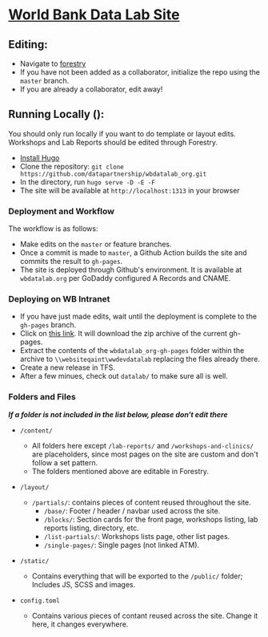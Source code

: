 # [World Bank Data Lab Site](http://wbdatalab.org)

## Editing:
* Navigate to [forestry](forestry.io)
* If you have not been added as a collaborator, initialize the repo using the `master` branch.
* If you are already a collaborator, edit away!

## Running Locally ():
You should only run locally if you want to do template or layout edits. Workshops and Lab Reports should be edited through Forestry.
* [Install Hugo](https://gohugo.io/getting-started/installing/)
* Clone the repository: `git clone https://github.com/datapartnership/wbdatalab_org.git`
* In the directory, run `hugo serve -D -E -F`
* The site will be available at `http://localhost:1313` in your browser

### Deployment and Workflow
The workflow is as follows:
* Make edits on the `master` or feature branches.
* Once a commit is made to `master`, a Github Action builds the site and commits the result to `gh-pages`.
* The site is deployed through Github's environment.  It is available at `wbdatalab.org` per GoDaddy configured A Records and CNAME.

### Deploying on WB Intranet
* If you have just made edits, wait until the deployment is complete to the `gh-pages` branch.
* Click on [this link](https://github.com/datapartnership/wbdatalab_org/archive/gh-pages.zip).  It will download the zip archive of the current gh-pages.
* Extract the contents of the `wbdatalab_org-gh-pages` folder within the archive to `\\websiteqaint\wwdevdatalab` replacing the files already there.
* Create a new release in TFS.
* After a few minues, check out `datalab/` to make sure all is well.


### Folders and Files
***If a folder is not included in the list below, please don't edit there***

* `/content/`
    * All folders here except `/lab-reports/` and `/workshops-and-clinics/` are placeholders, since most pages on the site are custom and don't follow a set pattern.
    * The folders mentioned above are editable in Forestry.
* `/layout/`
    * `/partials/`: contains pieces of content reused throughout the site.
        * `/base/`: Footer / header / navbar used across the site.
        * `/blocks/`:  Section cards for the front page, workshops listing, lab reports listing, directory, etc.
        * `/list-partials/`:  Workshops lists page, other list pages.
        * `/single-pages/`: Single pages (not linked ATM).

    
* `/static/`
    * Contains everything that will be exported to the `/public/` folder;  Includes JS, SCSS and images.
* `config.toml`
    * Contains various pieces of contant reused across the site.  Change it here, it changes everywhere.

